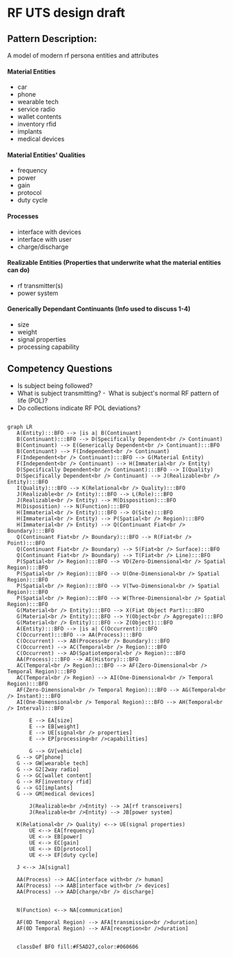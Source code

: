 # RF UTS design draft
## Pattern Description:
A model of modern rf persona entities and attributes
#### Material Entities
- car
- phone
- wearable tech
- service radio
- wallet contents
- inventory rfid
- implants
- medical devices
#### Material Entities' Qualities
- frequency
- power
- gain
- protocol
- duty cycle
#### Processes
- interface with devices
- interface with user
- charge/discharge
#### Realizable Entities (Properties that underwrite what the material entities can do)
- rf transmitter(s)
- power system
#### Generically Dependant Continuants (Info used to discuss 1-4)
- size
- weight
- signal properties
- processing capability
## Competency Questions
- Is subject being followed?
- What is subject transmitting?
- What is subject's normal RF pattern of life (POL)?
- Do collections indicate RF POL deviations?
 ```mermaid

graph LR
    A(Entity):::BFO --> |is a| B(Continuant)
    B(Continuant):::BFO --> D(Specifically Dependent<br /> Continuant)
    B(Continuant) --> E(Generically Dependent<br /> Continuant):::BFO
    B(Continuant) --> F(Independent<br /> Continuant)
    F(Independent<br /> Continuant):::BFO --> G(Material Entity)
    F(Independent<br /> Continuant) --> H(Immaterial<br /> Entity)
    D(Specifically Dependent<br /> Continuant):::BFO --> I(Quality)
    D(Specifically Dependent<br /> Continuant) --> J(Realizable<br /> Entity):::BFO
    I(Quality):::BFO --> K(Relational<br /> Quality):::BFO
    J(Realizable<br /> Entity):::BFO --> L(Role):::BFO
    J(Realizable<br /> Entity) --> M(Disposition):::BFO
    M(Disposition) --> N(Function):::BFO
    H(Immaterial<br /> Entity):::BFO --> O(Site):::BFO
    H(Immaterial<br /> Entity) --> P(Spatial<br /> Region):::BFO
    H(Immaterial<br /> Entity) --> Q(Continuant Fiat<br /> Boundary):::BFO
    Q(Continuant Fiat<br /> Boundary):::BFO --> R(Fiat<br /> Point):::BFO
    Q(Continuant Fiat<br /> Boundary) --> S(Fiat<br /> Surface):::BFO
    Q(Continuant Fiat<br /> Boundary) --> T(Fiat<br /> Line):::BFO
    P(Spatial<br /> Region):::BFO --> VD(Zero-Dimensional<br /> Spatial Region):::BFO
    P(Spatial<br /> Region):::BFO --> U(One-Dimensional<br /> Spatial Region):::BFO
    P(Spatial<br /> Region):::BFO --> V(Two-Dimensional<br /> Spatial Region):::BFO
    P(Spatial<br /> Region):::BFO --> W(Three-Dimensional<br /> Spatial Region):::BFO
    G(Material<br /> Entity):::BFO --> X(Fiat Object Part):::BFO
    G(Material<br /> Entity):::BFO --> Y(Object<br /> Aggregate):::BFO
    G(Material<br /> Entity):::BFO --> Z(Object):::BFO
    A(Entity):::BFO --> |is a| C(Occurrent):::BFO
    C(Occurrent):::BFO --> AA(Process):::BFO
    C(Occurrent) --> AB(Process<br /> Boundary):::BFO
    C(Occurrent) --> AC(Temporal<br /> Region):::BFO
    C(Occurrent) --> AD(Spatiotemporal<br /> Region):::BFO
    AA(Process):::BFO --> AE(History):::BFO
    AC(Temporal<br /> Region):::BFO --> AF(Zero-Dimensional<br /> Temporal Region):::BFO
    AC(Temporal<br /> Region) --> AI(One-Dimensional<br /> Temporal Region):::BFO
    AF(Zero-Dimensional<br /> Temporal Region):::BFO --> AG(Temporal<br /> Instant):::BFO
    AI(One-Dimensional<br /> Temporal Region):::BFO --> AH(Temporal<br /> Interval):::BFO
    	
    	E --> EA[size]
    	E --> EB[weight]
    	E --> UE[signal<br /> properties]
    	E --> EP[processing<br />capabilities]
    	
    	G --> GV[vehicle]
	G --> GP[phone]
	G --> GW[wearable tech]
	G --> G2[2way radio]
	G --> GC[wallet content]
	G --> RF[inventory rfid]
	G --> GI[implants]
	G --> GM[medical devices]
    	
    	J(Realizable<br />Entity) --> JA[rf transceivers]
    	J(Realizable<br />Entity) --> JB[power system]
    	
	K(Relational<br /> Quality) <--> UE(signal properties)
		UE <--> EA[frequency]
		UE <--> EB[power]
		UE <--> EC[gain]
		UE <--> ED[protocol]
		UE <--> EF[duty cycle]
		
	J <--> JA[signal]

	AA(Process) --> AAC[interface with<br /> human]
	AA(Process) --> AAB[interface with<br /> devices]
	AA(Process) --> AAD[charge/<br /> discharge]
	
	
	N(Function) <--> NA[communication]
	        
	AF(0D Temporal Region) --> AFA[transmission<br />duration]
	AF(0D Temporal Region) --> AFA[reception<br />duration]


    classDef BFO fill:#F5AD27,color:#060606

